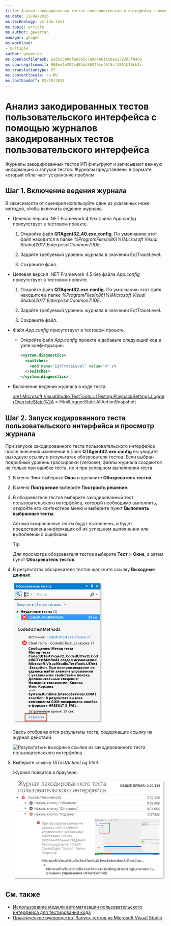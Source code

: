 ```yaml
---
title: Анализ закодированных тестов пользовательского интерфейса с помощью журналов закодированных тестов пользовательского интерфейса в Visual Studio | Документы Майкрософт
ms.date: 11/04/2016
ms.technology: vs-ide-test
ms.topic: article
ms.author: gewarren
manager: ghogen
ms.workload:
- multiple
author: gewarren
ms.openlocfilehash: a2dcc590dfa6cb6c7a9d4b61acba1178295f8405
ms.sourcegitcommit: 900ed1e299cd5bba56249cef8f5cf3981b10cb1c
ms.translationtype: HT
ms.contentlocale: ru-RU
ms.lasthandoff: 03/19/2018
---
```

# <a name="analyzing-coded-ui-tests-using-coded-ui-test-logs"></a>Анализ закодированных тестов пользовательского интерфейса с помощью журналов закодированных тестов пользовательского интерфейса

Журналы закодированных тестов ИП фильтруют и записывают важную информацию о запуске тестов. Журналы представлены в формате, который облегчает устранение проблем.

## <a name="step-1-enable-logging"></a>Шаг 1. Включение ведения журнала

В зависимости от сценария используйте один из указанных ниже методов, чтобы включить ведение журнала.

- Целевая версия .NET Framework 4 без файла *App.config* присутствует в тестовом проекте.

   1. Откройте файл **QTAgent32_40.exe.config**. По умолчанию этот файл находится в папке *%ProgramFiles(x86)%\Microsoft Visual Studio\2017\Enterprise\Common7\IDE*.

   2. Задайте требуемый уровень журнала в значении EqtTraceLevel.

   3. Сохраните файл.

- Целевая версия .NET Framework 4.5 без файла *App.config* присутствует в тестовом проекте.

   1. Откройте файл **QTAgent32.exe.config**. По умолчанию этот файл находится в папке *%ProgramFiles(x86)%\Microsoft Visual Studio\2017\Enterprise\Common7\IDE*.

   2. Задайте требуемый уровень журнала в значении EqtTraceLevel.

   3. Сохраните файл.

- Файл *App.config* присутствует в тестовом проекте.

    - Откройте файл *App.config* проекта и добавьте следующий код в узле конфигурации:

      ```xml
      <system.diagnostics>
        <switches>
          <add name="EqtTraceLevel" value="4" />
        </switches>
      </system.diagnostics>`
      ```

- Включение ведения журнала в коде теста:

   <xref:Microsoft.VisualStudio.TestTools.UITesting.PlaybackSettings.LoggerOverrideState%2A> = HtmlLoggerState.AllActionSnapshot;

## <a name="step-2-run-your-coded-ui-test-and-view-the-log"></a>Шаг 2. Запуск кодированного теста пользовательского интерфейса и просмотр журнала

При запуске закодированного теста пользовательского интерфейса после внесения изменений в файл **QTAgent32.exe.config** вы увидите выходную ссылку в результатах обозревателя тестов. Если выбран подробный уровень трассировки (verbose), файлы журнала создаются не только при ошибке теста, но и при успешном выполнении теста.

1.  В меню **Тест** выберите **Окна** и щелкните **Обозреватель тестов**.

2.  В меню **Построение** выберите **Построить решение**.

3.  В обозревателе тестов выберите закодированный тест пользовательского интерфейса, который необходимо выполнить, откройте его контекстное меню и выберите пункт **Выполнить выбранные тесты**.

     Автоматизированные тесты будут выполнены, и будет предоставлена информация об их успешном выполнении или выполнении с ошибками.

    > [!TIP]
    > Для просмотра обозревателя тестов выберите **Тест** > **Окна**, а затем пункт **Обозреватель тестов**.

4.  В результатах обозревателя тестов щелкните ссылку **Выходные данные**.

     ![Ссылка вывода в обозревателе тестов](../test/media/cuit_htmlactionlog1.png "CUIT_HTMLActionLog1")

     Здесь отображаются результаты теста, содержащие ссылку на журнал действий.

     ![Результаты и выходные ссылки из закодированного теста пользовательского интерфейса](../test/media/cuit_htmlactionlog2.png "CUIT_HTMLActionLog2")

5.  Выберите ссылку *UITestActionLog.html*.

     Журнал появится в браузере.

     ![Файл журнала закодированного теста пользовательского интерфейса](../test/media/cuit_htmlactionlog3.png "CUIT_HTMLActionLog3")

## <a name="see-also"></a>См. также

- [Использование модели автоматизации пользовательского интерфейса для тестирования кода](../test/use-ui-automation-to-test-your-code.md)
- [Практическое руководство. Запуск тестов из Microsoft Visual Studio](http://msdn.microsoft.com/Library/1a1207a9-2a33-4a1e-a1e3-ddf0181b1046)
